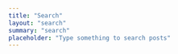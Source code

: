 ```yaml
---
title: "Search"
layout: "search"
summary: "search"
placeholder: "Type something to search posts"
---
```

